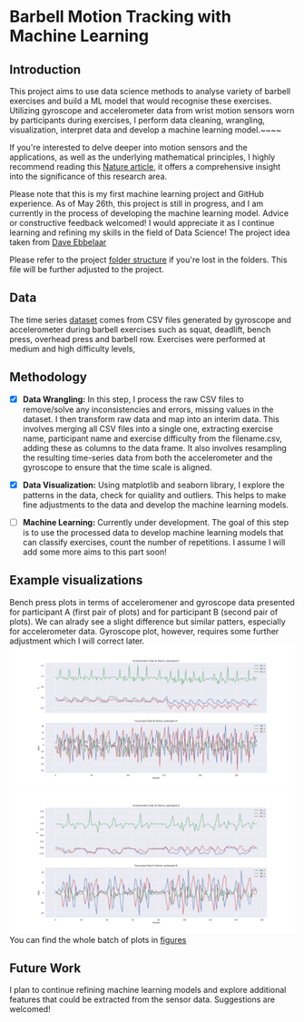 # Barbell Motion Tracking with Machine Learning

## Introduction

This project aims to use data science methods to analyse variety of barbell exercises and build a ML model that would recognise these exercises. Utilizing gyroscope and accelerometer data from wrist motion sensors worn by participants during exercises, I perform data cleaning, wrangling, visualization, interpret data and develop a machine learning model.~~~~

If you're interested to delve deeper into motion sensors and the applications, as well as the underlying mathematical principles, I highly recommend reading this [Nature article](https://www.nature.com/articles/s41467-020-19424-2), it offers a comprehensive insight into the significance of this research area.

Please note that this is my first machine learning project and GitHub experience. As of May 26th, this project is still in progress, and I am currently in the process of developing the machine learning model. Advice or constructive feedback welcomed! I would appreciate it as I continue learning and refining my skills in the field of Data Science! The project idea taken from [Dave Ebbelaar](https://github.com/daveebbelaar/tracking-barbell-exercises)

Please refer to the project [folder structure](https://github.com/SergejData/barbell-exercise-motion-pattern-recognition/blob/master/references/folder_structure.txt) if you're lost in the folders. This file will be further adjusted to the project.


## Data

The time series [dataset](https://github.com/SergejData/barbell-exercise-motion-pattern-recognition/tree/master/data/raw/MetaMotion) comes from CSV files generated by gyroscope and accelerometer during barbell exercises such as squat, deadlift, bench press, overhead press and barbell row. Exercises were performed at medium and high difficulty levels, 

## Methodology

- [x] **Data Wrangling:** In this step, I process the raw CSV files to remove/solve any inconsistencies and errors, missing values in the dataset. I then transform raw data and map into an interim data. This involves merging all CSV files into a single one, extracting exercise name, participant name and exercise difficulty from the filename.csv, adding these as columns to the data frame. It also involves resampling the resulting time-series data from both the accelerometer and the gyroscope to ensure that the time scale is aligned.

- [x] **Data Visualization:** Using matplotlib and seaborn library, I explore the patterns in the data, check for quiality and outliers. This helps to make fine adjustments to the data and develop the machine learning models.

- [ ] **Machine Learning:** Currently under development. The goal of this step is to use the processed data to develop machine learning models that can classify exercises, count the number of repetitions. I assume I will add some more aims to this part soon!

## Example visualizations
Bench press plots in terms of acceleromener and gyroscope data presented for participant A (first pair of plots) and for participant B (second pair of plots). We can alrady see a slight difference but similar patters, especially for accelerometer data. Gyroscope plot, however, requires some further adjustment which I will correct later.
![Benchpress for participant A](reports/figures/Bench%20(A).png)
![Benchpress for participant B](reports/figures/Bench%20(B).png)
You can find the whole batch of plots in [figures](hhttps://github.com/SergejData/barbell-exercise-motion-pattern-recognition/tree/master/reports/figures)

## Future Work

I plan to continue refining machine learning models and explore additional features that could be extracted from the sensor data. Suggestions are welcomed!